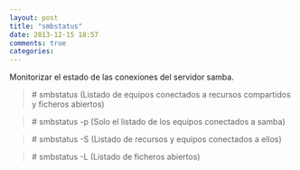```yaml
---
layout: post
title: "smbstatus"
date: 2013-12-15 18:57
comments: true
categories: 
---
```

Monitorizar el estado de las conexiones del servidor samba. 

>\# smbstatus (Listado de equipos conectados a recursos compartidos y ficheros abiertos) 

>\# smbstatus -p (Solo el listado de los equipos conectados a samba) 

>\# smbstatus -S (Listado de recursos y equipos conectados a ellos) 

>\# smbstatus -L  (Listado de ficheros abiertos) 

